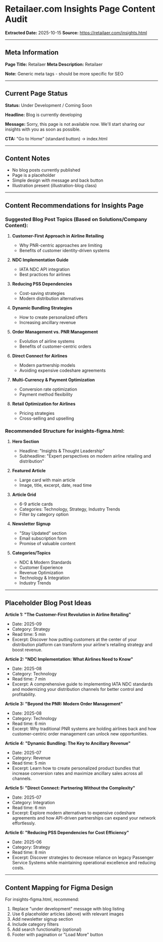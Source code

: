 # Retailaer.com Insights Page Content Audit

**Extracted Date:** 2025-10-15
**Source:** https://retailaer.com/insights.html

---

## Meta Information

**Page Title:** Retailaer
**Meta Description:** Retailaer

**Note:** Generic meta tags - should be more specific for SEO

---

## Current Page Status

**Status:** Under Development / Coming Soon

**Headline:** Blog is currently developing

**Message:** Sorry, this page is not available now. We'll start sharing our insights with you as soon as possible.

**CTA:** "Go to Home" (standard button) → index.html

---

## Content Notes

- No blog posts currently published
- Page is a placeholder
- Simple design with message and back button
- Illustration present (illustration-blog class)

---

## Content Recommendations for Insights Page

### Suggested Blog Post Topics (Based on Solutions/Company Content):

1. **Customer-First Approach in Airline Retailing**
   - Why PNR-centric approaches are limiting
   - Benefits of customer identity-driven systems

2. **NDC Implementation Guide**
   - IATA NDC API integration
   - Best practices for airlines

3. **Reducing PSS Dependencies**
   - Cost-saving strategies
   - Modern distribution alternatives

4. **Dynamic Bundling Strategies**
   - How to create personalized offers
   - Increasing ancillary revenue

5. **Order Management vs. PNR Management**
   - Evolution of airline systems
   - Benefits of customer-centric orders

6. **Direct Connect for Airlines**
   - Modern partnership models
   - Avoiding expensive codeshare agreements

7. **Multi-Currency & Payment Optimization**
   - Conversion rate optimization
   - Payment method flexibility

8. **Retail Optimization for Airlines**
   - Pricing strategies
   - Cross-selling and upselling

### Recommended Structure for insights-figma.html:

1. **Hero Section**
   - Headline: "Insights & Thought Leadership"
   - Subheadline: "Expert perspectives on modern airline retailing and distribution"

2. **Featured Article**
   - Large card with main article
   - Image, title, excerpt, date, read time

3. **Article Grid**
   - 6-9 article cards
   - Categories: Technology, Strategy, Industry Trends
   - Filter by category option

4. **Newsletter Signup**
   - "Stay Updated" section
   - Email subscription form
   - Promise of valuable content

5. **Categories/Topics**
   - NDC & Modern Standards
   - Customer Experience
   - Revenue Optimization
   - Technology & Integration
   - Industry Trends

---

## Placeholder Blog Post Ideas

**Article 1: "The Customer-First Revolution in Airline Retailing"**
- Date: 2025-09
- Category: Strategy
- Read time: 5 min
- Excerpt: Discover how putting customers at the center of your distribution platform can transform your airline's retailing strategy and boost revenue.

**Article 2: "NDC Implementation: What Airlines Need to Know"**
- Date: 2025-08
- Category: Technology
- Read time: 7 min
- Excerpt: A comprehensive guide to implementing IATA NDC standards and modernizing your distribution channels for better control and profitability.

**Article 3: "Beyond the PNR: Modern Order Management"**
- Date: 2025-08
- Category: Technology
- Read time: 6 min
- Excerpt: Why traditional PNR systems are holding airlines back and how customer-centric order management can unlock new opportunities.

**Article 4: "Dynamic Bundling: The Key to Ancillary Revenue"**
- Date: 2025-07
- Category: Revenue
- Read time: 5 min
- Excerpt: Learn how to create personalized product bundles that increase conversion rates and maximize ancillary sales across all channels.

**Article 5: "Direct Connect: Partnering Without the Complexity"**
- Date: 2025-07
- Category: Integration
- Read time: 6 min
- Excerpt: Explore modern alternatives to expensive codeshare agreements and how API-driven partnerships can expand your network effortlessly.

**Article 6: "Reducing PSS Dependencies for Cost Efficiency"**
- Date: 2025-06
- Category: Strategy
- Read time: 8 min
- Excerpt: Discover strategies to decrease reliance on legacy Passenger Service Systems while maintaining operational excellence and reducing costs.

---

## Content Mapping for Figma Design

For insights-figma.html, recommend:
1. Replace "under development" message with blog listing
2. Use 6 placeholder articles (above) with relevant images
3. Add newsletter signup section
4. Include category filters
5. Add search functionality (optional)
6. Footer with pagination or "Load More" button

